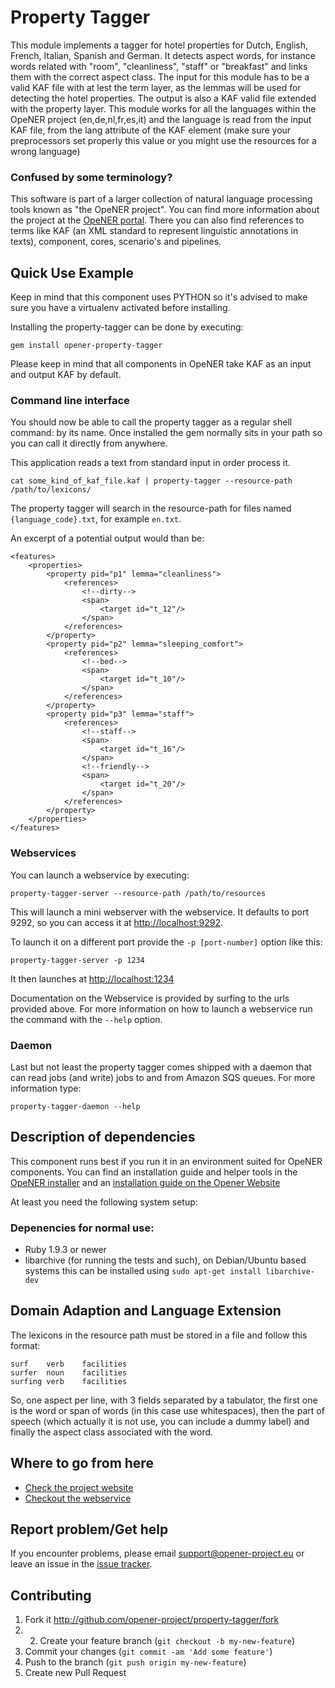 # Property Tagger

This module implements a tagger for hotel properties for Dutch, English, French,
Italian, Spanish and German. It detects aspect words, for instance words related
with "room", "cleanliness", "staff" or "breakfast" and links them with the
correct aspect class. The input for this module has to be a valid KAF file with
at lest the term layer, as the lemmas will be used for detecting the hotel
properties. The output is also a KAF valid file extended with the property
layer. This module works for all the languages within the OpeNER project
(en,de,nl,fr,es,it) and the language is read from the input KAF file, from the
lang attribute of the KAF element  (make sure your preprocessors set properly
this value or you might use the resources for a wrong language)

### Confused by some terminology?

This software is part of a larger collection of natural language processing
tools known as "the OpeNER project". You can find more information about the
project at the [OpeNER portal](http://opener-project.github.io). There you can
also find references to terms like KAF (an XML standard to represent linguistic
annotations in texts), component, cores, scenario's and pipelines.

## Quick Use Example

Keep in mind that this component uses PYTHON so it's advised to make sure you
have a virtualenv activated before installing.

Installing the property-tagger can be done by executing:

    gem install opener-property-tagger

Please keep in mind that all components in OpeNER take KAF as an input and
output KAF by default.

### Command line interface

You should now be able to call the property tagger as a regular shell command:
by its name. Once installed the gem normally sits in your path so you can call
it directly from anywhere.

This application reads a text from standard input in order process it.

    cat some_kind_of_kaf_file.kaf | property-tagger --resource-path /path/to/lexicons/

The property tagger will search in the resource-path for files named
`{language_code}.txt`, for example `en.txt`.

An excerpt of a potential output would than be:

    <features>
        <properties>
            <property pid="p1" lemma="cleanliness">
                <references>
                    <!--dirty-->
                    <span>
                        <target id="t_12"/>
                    </span>
                </references>
            </property>
            <property pid="p2" lemma="sleeping_comfort">
                <references>
                    <!--bed-->
                    <span>
                        <target id="t_10"/>
                    </span>
                </references>
            </property>
            <property pid="p3" lemma="staff">
                <references>
                    <!--staff-->
                    <span>
                        <target id="t_16"/>
                    </span>
                    <!--friendly-->
                    <span>
                        <target id="t_20"/>
                    </span>
                </references>
            </property>
        </properties>
    </features>

### Webservices

You can launch a webservice by executing:

    property-tagger-server --resource-path /path/to/resources

This will launch a mini webserver with the webservice. It defaults to port 9292,
so you can access it at <http://localhost:9292>.

To launch it on a different port provide the `-p [port-number]` option like
this:

    property-tagger-server -p 1234

It then launches at <http://localhost:1234>

Documentation on the Webservice is provided by surfing to the urls provided
above. For more information on how to launch a webservice run the command with
the `--help` option.

### Daemon

Last but not least the property tagger comes shipped with a daemon that can read
jobs (and write) jobs to and from Amazon SQS queues. For more information type:

    property-tagger-daemon --help

## Description of dependencies

This component runs best if you run it in an environment suited for OpeNER
components. You can find an installation guide and helper tools in the
[OpeNER installer](https://github.com/opener-project/opener-installer) and an
[installation guide on the Opener Website](http://opener-project.github.io/getting-started/how-to/local-installation.html)

At least you need the following system setup:

### Depenencies for normal use:

* Ruby 1.9.3 or newer
* libarchive (for running the tests and such), on Debian/Ubuntu based systems
  this can be installed using `sudo apt-get install libarchive-dev`

## Domain Adaption and Language Extension

The lexicons in the resource path must be stored in a file and follow this
format:

    surf	verb	facilities
    surfer	noun	facilities
    surfing	verb	facilities

So, one aspect per line, with 3 fields separated by a tabulator, the first one
is the word or span of words (in this case use whitespaces), then the part of
speech (which actually it is not use, you can  include a dummy label) and
finally the aspect class associated with the word.

## Where to go from here

* [Check the project website](http://opener-project.github.io)
* [Checkout the webservice](http://opener.olery.com/property-tagger)

## Report problem/Get help

If you encounter problems, please email <support@opener-project.eu> or leave an
issue in the
[issue tracker](https://github.com/opener-project/property-tagger/issues).

## Contributing

1. Fork it <http://github.com/opener-project/property-tagger/fork>
2. 2. Create your feature branch (`git checkout -b my-new-feature`)
3. Commit your changes (`git commit -am 'Add some feature'`)
4. Push to the branch (`git push origin my-new-feature`)
5. Create new Pull Request
